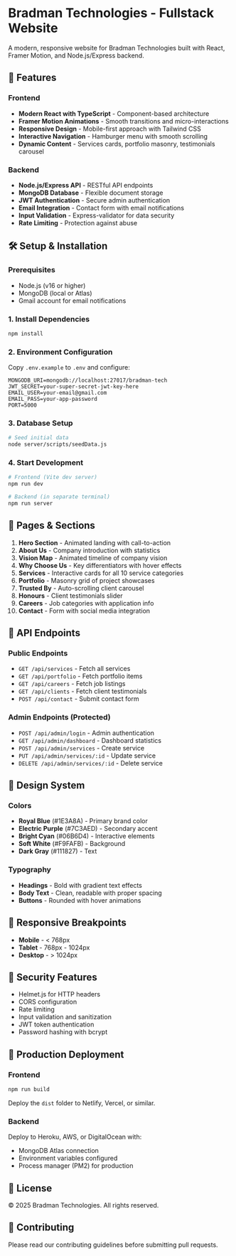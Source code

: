 # Bradman Technologies - Fullstack Website

A modern, responsive website for Bradman Technologies built with React, Framer Motion, and Node.js/Express backend.

## 🚀 Features

### Frontend
- **Modern React with TypeScript** - Component-based architecture
- **Framer Motion Animations** - Smooth transitions and micro-interactions
- **Responsive Design** - Mobile-first approach with Tailwind CSS
- **Interactive Navigation** - Hamburger menu with smooth scrolling
- **Dynamic Content** - Services cards, portfolio masonry, testimonials carousel

### Backend
- **Node.js/Express API** - RESTful API endpoints
- **MongoDB Database** - Flexible document storage
- **JWT Authentication** - Secure admin authentication
- **Email Integration** - Contact form with email notifications
- **Input Validation** - Express-validator for data security
- **Rate Limiting** - Protection against abuse

## 🛠 Setup & Installation

### Prerequisites
- Node.js (v16 or higher)
- MongoDB (local or Atlas)
- Gmail account for email notifications

### 1. Install Dependencies
```bash
npm install
```

### 2. Environment Configuration
Copy `.env.example` to `.env` and configure:

```env
MONGODB_URI=mongodb://localhost:27017/bradman-tech
JWT_SECRET=your-super-secret-jwt-key-here
EMAIL_USER=your-email@gmail.com
EMAIL_PASS=your-app-password
PORT=5000
```

### 3. Database Setup
```bash
# Seed initial data
node server/scripts/seedData.js
```

### 4. Start Development
```bash
# Frontend (Vite dev server)
npm run dev

# Backend (in separate terminal)
npm run server
```

## 📱 Pages & Sections

1. **Hero Section** - Animated landing with call-to-action
2. **About Us** - Company introduction with statistics
3. **Vision Map** - Animated timeline of company vision
4. **Why Choose Us** - Key differentiators with hover effects
5. **Services** - Interactive cards for all 10 service categories
6. **Portfolio** - Masonry grid of project showcases
7. **Trusted By** - Auto-scrolling client carousel
8. **Honours** - Client testimonials slider
9. **Careers** - Job categories with application info
10. **Contact** - Form with social media integration

## 🔧 API Endpoints

### Public Endpoints
- `GET /api/services` - Fetch all services
- `GET /api/portfolio` - Fetch portfolio items
- `GET /api/careers` - Fetch job listings
- `GET /api/clients` - Fetch client testimonials
- `POST /api/contact` - Submit contact form

### Admin Endpoints (Protected)
- `POST /api/admin/login` - Admin authentication
- `GET /api/admin/dashboard` - Dashboard statistics
- `POST /api/admin/services` - Create service
- `PUT /api/admin/services/:id` - Update service
- `DELETE /api/admin/services/:id` - Delete service

## 🎨 Design System

### Colors
- **Royal Blue** (#1E3A8A) - Primary brand color
- **Electric Purple** (#7C3AED) - Secondary accent
- **Bright Cyan** (#06B6D4) - Interactive elements
- **Soft White** (#F9FAFB) - Background
- **Dark Gray** (#111827) - Text

### Typography
- **Headings** - Bold with gradient text effects
- **Body Text** - Clean, readable with proper spacing
- **Buttons** - Rounded with hover animations

## 📱 Responsive Breakpoints
- **Mobile** - < 768px
- **Tablet** - 768px - 1024px  
- **Desktop** - > 1024px

## 🔐 Security Features
- Helmet.js for HTTP headers
- CORS configuration
- Rate limiting
- Input validation and sanitization
- JWT token authentication
- Password hashing with bcrypt

## 🚀 Production Deployment

### Frontend
```bash
npm run build
```
Deploy the `dist` folder to Netlify, Vercel, or similar.

### Backend
Deploy to Heroku, AWS, or DigitalOcean with:
- MongoDB Atlas connection
- Environment variables configured
- Process manager (PM2) for production

## 📄 License
© 2025 Bradman Technologies. All rights reserved.

## 🤝 Contributing
Please read our contributing guidelines before submitting pull requests.